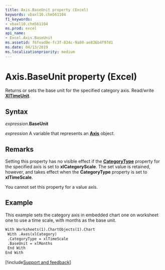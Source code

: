 ```yaml
---
title: Axis.BaseUnit property (Excel)
keywords: vbaxl10.chm561104
f1_keywords:
- vbaxl10.chm561104
ms.prod: excel
api_name:
- Excel.Axis.BaseUnit
ms.assetid: f6fead0e-fc3f-834c-9a80-ae836b4f97d1
ms.date: 04/13/2019
ms.localizationpriority: medium
---
```



# Axis.BaseUnit property (Excel)

Returns or sets the base unit for the specified category axis. Read/write **[XlTimeUnit](Excel.XlTimeUnit.md)**.


## Syntax

_expression_.**BaseUnit**

_expression_ A variable that represents an **[Axis](Excel.Axis(object).md)** object.


## Remarks

Setting this property has no visible effect if the **[CategoryType](Excel.Axis.CategoryType.md)** property for the specified axis is set to **xlCategoryScale**. The set value is retained, however, and takes effect when the **CategoryType** property is set to **xlTimeScale**.

You cannot set this property for a value axis.


## Example

This example sets the category axis in embedded chart one on worksheet one to use a time scale, with months as the base unit.

```vb
With Worksheets(1).ChartObjects(1).Chart 
 With .Axes(xlCategory) 
 .CategoryType = xlTimeScale 
 .BaseUnit = xlMonths 
 End With 
End With
```




[!include[Support and feedback](~/includes/feedback-boilerplate.md)]